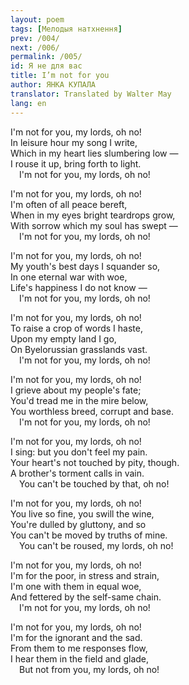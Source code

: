 ```yaml
---
layout: poem
tags: [Мелодыя натхнення]
prev: /004/
next: /006/
permalink: /005/
id: Я не для вас
title: I’m not for you
author: ЯНКА КУПАЛА
translator: Translated by Walter May
lang: en
---
```


I'm not for you, my lords, oh no!  
In leisure hour my song I write,  
Which in my heart lies slumbering low —  
I rouse it up, bring forth to light.  
 I'm not for you, my lords, oh no!

I'm not for you, my lords, oh no!  
I'm often of all peace bereft,  
When in my eyes bright teardrops grow,  
With sorrow which my soul has swept —  
 I'm not for you, my lords, oh no!

I'm not for you, my lords, oh no!  
My youth's best days I squander so,  
In one eternal war with woe,  
Life's happiness I do not know —  
 I'm not for you, my lords, oh no!

I'm not for you, my lords, oh no!  
To raise a crop of words I haste,  
Upon my empty land I go,  
On Byelorussian grasslands vast.  
 I'm not for you, my lords, oh no!

I'm not for you, my lords, oh no!  
I grieve about my people's fate;  
You'd tread me in the mire below,  
You worthless breed, corrupt and base.  
 I'm not for you, my lords, oh no!

I'm not for you, my lords, oh no!  
I sing: but you don't feel my pain.  
Your heart's not touched by pity, though.  
A brother's torment calls in vain.  
 You can't be touched by that, oh no!

I'm not for you, my lords, oh no!  
You live so fine, you swill the wine,  
You're dulled by gluttony, and so  
You can't be moved by truths of mine.  
 You can't be roused, my lords, oh no!

I'm not for you, my lords, oh no!  
I'm for the poor, in stress and strain,  
I'm one with them in equal woe,  
And fettered by the self-same chain.  
 I'm not for you, my lords, oh no!

I'm not for you, my lords, oh no!  
I'm for the ignorant and the sad.  
From them to me responses flow,  
I hear them in the field and glade,  
 But not from you, my lords, oh no!
